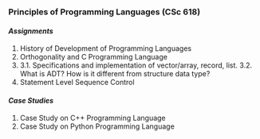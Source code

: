 ### Principles of Programming Languages (CSc 618)

#### _Assignments_

 1. History of Development of Programming Languages
 2. Orthogonality and C Programming Language
 3. 3.1. Specifications and implementation of vector/array, record, list.
    3.2. What is ADT? How is it different from structure data type?
4. Statement Level Sequence Control


#### _Case Studies_

1. Case Study on C++ Programming Language
2. Case Study on Python Programming Language
